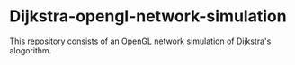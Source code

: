 # Dijkstra-opengl-network-simulation
This repository consists of an OpenGL network simulation of Dijkstra's alogorithm.
